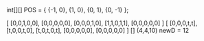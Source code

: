 int[][] POS = {
    {-1, 0},
    {1, 0},
    {0, 1},
    {0, -1}
};

[
    [0,0,1,0,0],
    [0,0,0,0,0],
    [0,0,0,1,0],
    [1,1,0,1,1],
    [0,0,0,0,0]
]
[
    [0,0,0,t,t],
    [t,0,0,t,0],
    [t,0,t,0,t],
    [0,0,0,0,0],
    [0,0,0,0,0]
]
[]
(4,4,10)
newD = 12